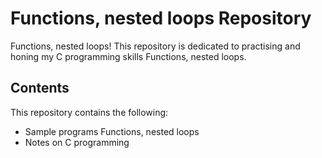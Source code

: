 # Functions, nested loops Repository

Functions, nested loops! This repository is dedicated to practising and honing my C programming skills Functions, nested loops.

## Contents

This repository contains the following:

* Sample programs Functions, nested loops
* Notes on C programming
